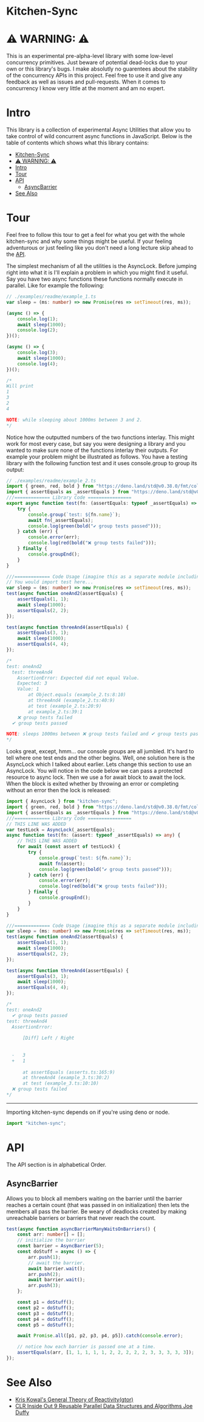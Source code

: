 # Kitchen-Sync

# ⚠️ WARNING: ⚠️

This is an experimental pre-alpha-level library with some low-level concurrency primitives. Just beware of potential dead-locks due to your own or this library's bugs. I make absolutly no guarentees about the stability of the concurrency APIs in this project. Feel free to use it and give any feedback as well as issues and pull-requests. When it comes to concurrency I know very little at the moment and am no expert.

# Intro

This library is a collection of experimental Async Utilities that allow you to take control of wild concurrent async functions in JavaScript. Below is the table of contents which shows what this library contains:

- [Kitchen-Sync](#kitchen-sync)
- [⚠️ WARNING: ⚠️](#️-warning-️)
- [Intro](#intro)
- [Tour](#tour)
- [API](#api)
	- [AsyncBarrier](#asyncbarrier)
- [See Also](#see-also)

# Tour

Feel free to follow this tour to get a feel for what you get with the whole kitchen-sync and why some things might be useful. If your feeling adventurous or just feeling like you don't need a long lecture skip ahead to the [API](#api).

The simplest mechanism of all the utilities is the AsyncLock. Before jumping right into what it is I'll explain a problem in which you might find it useful. Say you have two async functions these functions normally execute in parallel. Like for example the following:

```ts
// ./examples/readme/example_1.ts
var sleep = (ms: number) => new Promise(res => setTimeout(res, ms));

(async () => {
	console.log(1);
	await sleep(1000);
	console.log(2);
})();

(async () => {
	console.log(3);
	await sleep(1000);
	console.log(4);
})();

/*
Will print
1
3
2
4

NOTE: while sleeping about 1000ms between 3 and 2.
*/
```

Notice how the outputted numbers of the two functions interlay. This might work for most every case, but say you were designing a library and you wanted to make sure none of the functions interlay their outputs. For example your problem might be illustrated as follows.
You have a testing library with the following function test and it uses console.group to group its output:

```ts
// ./examples/readme/example_2.ts
import { green, red, bold } from "https://deno.land/std@v0.38.0/fmt/colors.ts";
import { assertEquals as _assertEquals } from "https://deno.land/std@v0.38.0/testing/asserts.ts";
///============= Library Code ================
export async function test(fn: (assertEquals: typeof _assertEquals) => any) {
	try {
		console.group(`test: ${fn.name}`);
		await fn(_assertEquals);
		console.log(green(bold("✔ group tests passed")));
	} catch (err) {
		console.error(err);
		console.log(red(bold("❌ group tests failed")));
	} finally {
		console.groupEnd();
	}
}

///============= Code Usage (imagine this as a separate module including the above code) ================
// You would import test here...
var sleep = (ms: number) => new Promise(res => setTimeout(res, ms));
test(async function oneAnd2(assertEquals) {
	assertEquals(1, 1);
	await sleep(1000);
	assertEquals(2, 2);
});

test(async function threeAnd4(assertEquals) {
	assertEquals(3, 1);
	await sleep(1000);
	assertEquals(4, 4);
});

/*
test: oneAnd2
  test: threeAnd4
    AssertionError: Expected did not equal Value.
    Expected: 3
    Value: 1
        at Object.equals (example_2.ts:8:10)
        at threeAnd4 (example_2.ts:40:9)
        at test (example_2.ts:20:9)
        at example_2.ts:39:1
    ❌ group tests failed
  ✔ group tests passed

NOTE: sleeps 1000ms between ❌ group tests failed and ✔ group tests passed.
*/
```

Looks great, except, hmm... our console groups are all jumbled. It's hard to tell where one test ends and the other begins. Well, one solution here is the AsyncLock which I talked about earlier. Lets change this section to use an AsyncLock. You will notice in the code below we can pass a protected resource to async lock. Then we use a for await block to await the lock. When the block is exited whether by throwing an error or completing without an error then the lock is released:

```ts
import { AsyncLock } from "kitchen-sync";
import { green, red, bold } from "https://deno.land/std@v0.38.0/fmt/colors.ts";
import { assertEquals as _assertEquals } from "https://deno.land/std@v0.38.0/testing/asserts.ts";
///============= Library Code ================
// THIS LINE WAS ADDED
var testLock = AsyncLock(_assertEquals);
async function test(fn: (assert: typeof _assertEquals) => any) {
	// THIS LINE WAS ADDED
	for await (const assert of testLock) {
		try {
			console.group(`test: ${fn.name}`);
			await fn(assert);
			console.log(green(bold("✔ group tests passed")));
		} catch (err) {
			console.error(err);
			console.log(red(bold("❌ group tests failed")));
		} finally {
			console.groupEnd();
		}
	}
}

///============= Code Usage (imagine this as a separate module including the above code) ================
var sleep = (ms: number) => new Promise(res => setTimeout(res, ms));
test(async function oneAnd2(assertEquals) {
	assertEquals(1, 1);
	await sleep(1000);
	assertEquals(2, 2);
});

test(async function threeAnd4(assertEquals) {
	assertEquals(3, 1);
	await sleep(1000);
	assertEquals(4, 4);
});

/*
test: oneAnd2
  ✔ group tests passed
test: threeAnd4
  AssertionError: 
  
      [Diff] Left / Right
  
  
  -   3
  +   1
  
      at assertEquals (asserts.ts:165:9)
      at threeAnd4 (example_3.ts:30:2)
      at test (example_3.ts:10:10)
  ❌ group tests failed
*/
```



----



Importing kitchen-sync depends on if you're using deno or node.

```ts
import "kitchen-sync";
```

# API

The API section is in alphabetical Order.

## AsyncBarrier

Allows you to block all members waiting on the barrier until the barrier reaches a certain count (that was passed in on initialization) then lets the members all pass the barrier. Be weary of deadlocks created by making unreachable barriers or barriers that never reach the count.

```ts
test(async function asyncBarrierManyWaitsOnBarriers() {
	const arr: number[] = [];
	// initialize the barrier
	const barrier = AsyncBarrier(5);
	const doStuff = async () => {
		arr.push(1);
		// await the barrier.
		await barrier.wait();
		arr.push(2);
		await barrier.wait();
		arr.push(3);
	};

	const p1 = doStuff();
	const p2 = doStuff();
	const p3 = doStuff();
	const p4 = doStuff();
	const p5 = doStuff();

	await Promise.all([p1, p2, p3, p4, p5]).catch(console.error);

	// notice how each barrier is passed one at a time.
	assertEquals(arr, [1, 1, 1, 1, 1, 2, 2, 2, 2, 2, 3, 3, 3, 3, 3]);
});
```

# See Also

- [Kris Kowal's General Theory of Reactivity(gtor)](https://github.com/kriskowal/gtor/)
- [CLR Inside Out 9 Reusable Parallel Data Structures and Algorithms Joe Duffy](https://web.archive.org/web/20090314035320/http://msdn.microsoft.com/en-us/magazine/cc163427.aspx)
